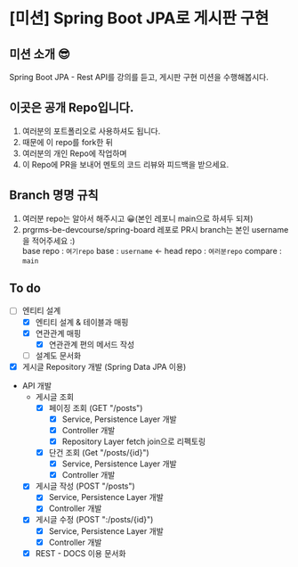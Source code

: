 # [미션] Spring Boot JPA로 게시판 구현

## 미션 소개 😎

Spring Boot JPA - Rest API를 강의를 듣고, 게시판 구현 미션을 수행해봅시다.

## 이곳은 공개 Repo입니다.

1. 여러분의 포트폴리오로 사용하셔도 됩니다.
2. 때문에 이 repo를 fork한 뒤
3. 여러분의 개인 Repo에 작업하며
4. 이 Repo에 PR을 보내어 멘토의 코드 리뷰와 피드백을 받으세요.

## Branch 명명 규칙

1. 여러분 repo는 알아서 해주시고 😀(본인 레포니 main으로 하셔두 되져)
2. prgrms-be-devcourse/spring-board 레포로 PR시 branch는 본인 username을 적어주세요 :)  
   base repo : `여기repo` base : `username` ← head repo : `여러분repo` compare : `main`


## To do 
- [ ] 엔티티 설계
  - [X] 엔티티 설계 & 테이블과 매핑
  - [X] 연관관계 매핑
    - [X] 연관관계 편의 메서드 작성
  - [ ] 설계도 문서화
- [X] 게시글 Repository 개발 (Spring Data JPA 이용)
- API 개발
  - 게시글 조회
    - [X] 페이징 조회 (GET "/posts")
      - [X] Service, Persistence Layer 개발
      - [X] Controller 개발
      - [X] Repository Layer fetch join으로 리펙토링
    - [X] 단건 조회 (Get "/posts/{id}")
      - [X] Service, Persistence Layer 개발
      - [X] Controller 개발
  - [X] 게시글 작성 (POST "/posts")
    - [X] Service, Persistence Layer 개발
    - [X] Controller 개발
  - [X] 게시글 수정 (POST ":/posts/{id}")
    - [X] Service, Persistence Layer 개발
    - [X] Controller 개발
  - [X] REST - DOCS 이용 문서화